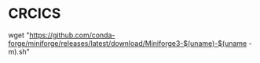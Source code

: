 # CRCICS

wget "https://github.com/conda-forge/miniforge/releases/latest/download/Miniforge3-$(uname)-$(uname -m).sh"

